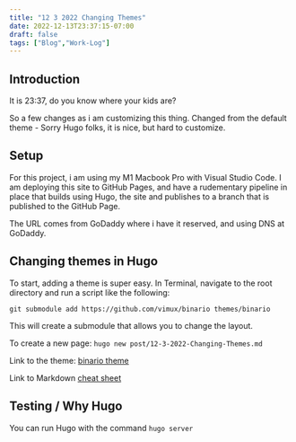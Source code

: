```yaml
---
title: "12 3 2022 Changing Themes"
date: 2022-12-13T23:37:15-07:00
draft: false
tags: ["Blog","Work-Log"]
---
```


## Introduction
It is 23:37, do you know where your kids are?

So a few changes as i am customizing this thing. Changed from the default theme - Sorry Hugo folks, it is nice, but hard to customize.

## Setup
For this project, i am using my M1 Macbook Pro with Visual Studio Code. I am deploying this site to GitHub Pages, and have a rudementary pipeline in place that builds using Hugo, the site and publishes to a branch that is published to the GitHub Page.

The URL comes from GoDaddy where i have it reserved, and using DNS at GoDaddy.

## Changing themes in Hugo
To start, adding a theme is super easy. In Terminal, navigate to the root directory and run a script like the following:

`git submodule add https://github.com/vimux/binario themes/binario`

This will create a submodule that allows you to change the layout.

To create a new page:
`hugo new post/12-3-2022-Changing-Themes.md`

Link to the theme:
[binario theme](https://themes.gohugo.io/themes/binario/)

Link to Markdown [cheat sheet](https://www.markdownguide.org/cheat-sheet/)

## Testing / Why Hugo

You can run Hugo with the command `hugo server`
